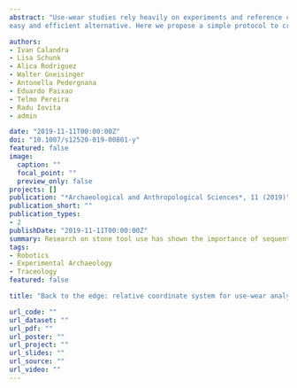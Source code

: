 ```yaml
---
abstract: "Use-wear studies rely heavily on experiments and reference collections to infer the function of archeological artifacts. Sequential experiments, in particular, are necessary to understand how use-wear develops. Consequently, it is crucial to analyze the same location on the tool’s surface during the course of an experiment. Being able to relocate the area of interest on a sample is also essential for reproducibility in use-wear studies. However, visual relocation has limited applicability and there is currently no
easy and efficient alternative. Here we propose a simple protocol to create a coordinate system directly on the sample. Three ceramic beads that serve as reference markers are adhered onto the sample, either with epoxy resin or acrylic polymer. The former is easier to work with but the latter is reversible so it can be applied to archeological samples too. The microscope’s software then relocates the position(s) of interest.We demonstrate the feasibility of this approach and measure its repeatability by imaging the same position on an experimental flint blade 10 times with two confocal microscopes. Our results show that the position can be relocated automatically with a horizontal positional repeatability of approximately 14% of the field of view. Quantitative surface texture measurements according to ISO 25178 vary due to this positional inaccuracy, but it is still unknown whether this variation would mask functional differences. Although still perfectible, we argue that this protocol represents an important step toward repeatability and reproducibility in experimental archeology, especially in use-wear studies."

authors:
- Ivan Calandra
- Lisa Schunk
- Alica Rodriguez
- Walter Gneisinger
- Antonella Pedergnana
- Eduardo Paixao
- Telmo Pereira
- Radu Iovita
- admin

date: "2019-11-11T00:00:00Z"
doi: "10.1007/s12520-019-00801-y"
featured: false
image:
  caption: ""
  focal_point: ""
  preview_only: false
projects: []
publication: "*Archaeological and Anthropological Sciences*, 11 (2019)"
publication_short: ""
publication_types:
- 2
publishDate: "2019-11-11T00:00:00Z"
summary: Research on stone tool use has shown the importance of sequential experimentation. To evaluate the development of use-wear traces during tool use, the documentation and analysis of the same location on the tools' surface is crucial. In this paper we present a new methods based on a local coordinate system on the experimental sample.
tags:
- Robotics
- Experimental Archaeology
- Traceology
featured: false

title: "Back to the edge: relative coordinate system for use-wear analysis"

url_code: ""
url_dataset: ""
url_pdf: ""
url_poster: ""
url_project: ""
url_slides: ""
url_source: ""
url_video: ""
---
```

